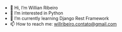 - 👋 Hi, I’m Willian Ribeiro
- 👀 I’m interested in Python
- 🌱 I’m currently learning Django Rest Framework
- 📫 How to reach me: willribeiro.contato@gmail.com

<!---
willribeiron/willribeiron is a ✨ special ✨ repository because its `README.md` (this file) appears on your GitHub profile.
You can click the Preview link to take a look at your changes.
--->
